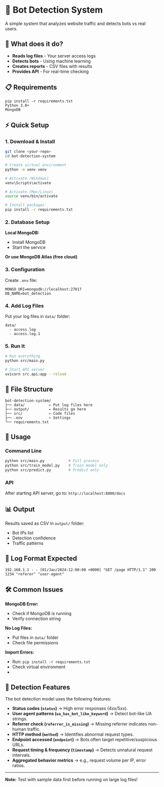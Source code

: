 # 🤖 Bot Detection System

A simple system that analyzes website traffic and detects bots vs real users.

## 🎯 What does it do?

- **Reads log files** - Your server access logs
- **Detects bots** - Using machine learning
- **Creates reports** - CSV files with results
- **Provides API** - For real-time checking

## 📋 Requirements

```
pip install -r requirements.txt
Python 3.8+
MongoDB

```

## ⚡ Quick Setup

### 1. Download & Install

```bash
git clone <your-repo>
cd bot-detection-system

# Create virtual environment
python -m venv venv

# Activate (Windows)
venv\Scripts\activate

# Activate (Mac/Linux)
source venv/bin/activate

# Install packages
pip install -r requirements.txt
```

### 2. Database Setup

**Local MongoDB:**
- Install MongoDB
- Start the service

**Or use MongoDB Atlas (free cloud)**

### 3. Configuration

Create `.env` file:
```
MONGO_URI=mongodb://localhost:27017
DB_NAME=bot_detection
```

### 4. Add Log Files

Put your log files in `data/` folder:
```
data/
  - access.log
  - access.log.1
```

### 5. Run It

```bash
# Run everything
python src/main.py

# Start API server
uvicorn src.api:app --reload
```

## 📁 File Structure

```
bot-detection-system/
├── data/           ← Put log files here
├── output/         ← Results go here
├── src/            ← Code files
├── .env            ← Settings
└── requirements.txt
```

## 🚀 Usage

### Command Line
```bash
python src/main.py           # Full process
python src/train_model.py    # Train model only
python src/predict.py        # Predict only
```

### API
After starting API server, go to: `http://localhost:8000/docs`

## 📊 Output

Results saved as CSV in `output/` folder:
- Bot IPs list
- Detection confidence
- Traffic patterns

## 🔧 Log Format Expected

```
192.168.1.1 - - [01/Jan/2024:12:00:00 +0000] "GET /page HTTP/1.1" 200 1234 "referer" "user-agent"
```

## 🛠️ Common Issues

**MongoDB Error:**
- Check if MongoDB is running
- Verify connection string

**No Log Files:**
- Put files in `data/` folder
- Check file permissions

**Import Errors:**
- Run: `pip install -r requirements.txt`
- Check virtual environment
- 
## 🎯 Detection Features
The bot detection model uses the following features:

- **Status codes (`status`)** → High error responses (4xx/5xx).
- **User agent patterns (`ua_has_bot_like_keyword`)** → Detect bot-like UA strings.
- **Referrer check (`referrer_is_missing`)** → Missing referrer indicates non-human traffic.
- **HTTP method (`method`)** → Identifies abnormal request types.
- **Endpoint accessed (`endpoint`)** → Bots often target repetitive/suspicious URLs.
- **Request timing & frequency (`timestamp`)** → Detects unnatural request intervals.
- **Aggregated behavior metrics** → e.g., request volume per IP, error ratios.



---

**Note:** Test with sample data first before running on large log files!
